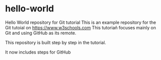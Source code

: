 # hello-world
Hello World repository for Git tutorial
This is an example repository for the Git tutoial on https://www.w3schools.com
This tutoriañ focuses mainly on Git and using GitHub as its remote.

This repository is built step by step in the tutorial.

It now includes steps for GitHub
